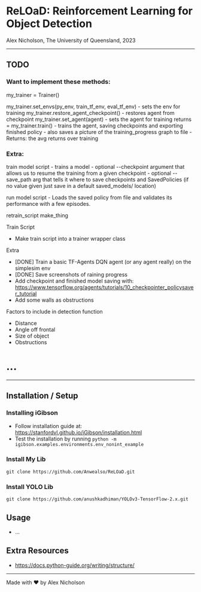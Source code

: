 # ReLOaD: Reinforcement Learning for Object Detection

Alex Nicholson, The University of Queensland, 2023

---

## TODO

### Want to implement these methods:

my_trainer = Trainer()

my_trainer.set_envs(py_env, train_tf_env, eval_tf_env)
    - sets the env for training
my_trainer.restore_agent_checkpoint()
    - restores agent from checkpoint
my_trainer.set_agent(agent)
    - sets the agent for training
returns = my_trainer.train()
    - trains the agent, saving checkpoints and exporting finished policy
    - also saves a picture of the training_progress graph to file
    - Returns: the avg returns over training




### Extra:
train model script - trains a model 
    - optional --checkpoint argument that allows us to resume the training from a given checkpoint
    - optional --save_path arg that tells it where to save checkpoints and SavedPolicies (if no value given just save in a default saved_models/ location)

run model script
    - Loads the saved policy from file and validates its performance with a few episodes.

retrain_script
make_thing





Train Script
- Make train script into a trainer wrapper class

Extra
- [DONE] Train a basic TF-Agents DQN agent (or any agent really) on the simplesim env
- [DONE] Save screenshots of raining progress
- Add checkpoint and finished model saving with: https://www.tensorflow.org/agents/tutorials/10_checkpointer_policysaver_tutorial
- Add some walls as obstructions

Factors to include in detection function
- Distance
- Angle off frontal
- Size of object
- Obstructions

# ...

---

## Installation / Setup

### Installing iGibson

- Follow installation guide at: https://stanfordvl.github.io/iGibson/installation.html
- Test the installation by running `python -m igibson.examples.environments.env_nonint_example`

### Install My Lib
`git clone https://github.com/Anwealso/ReLOaD.git`


### Install YOLO Lib
`git clone https://github.com/anushkadhiman/YOLOv3-TensorFlow-2.x.git`




## Usage

- ...

## Extra Resources

- https://docs.python-guide.org/writing/structure/


---

Made with ❤️ by Alex Nicholson